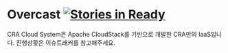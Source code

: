 Overcast [![Stories in Ready](https://waffle.io/cra16/overcast.png?label=ready)](https://waffle.io/cra16/overcast)
================

CRA Cloud System은 Apache CloudStack를 기반으로 개발한 CRA만의 IaaS입니다. 진행상황은 이슈트래커를 참고해주세요.
